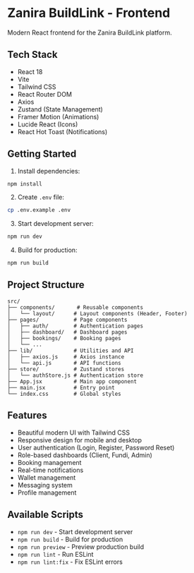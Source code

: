 # Zanira BuildLink - Frontend

Modern React frontend for the Zanira BuildLink platform.

## Tech Stack

- React 18
- Vite
- Tailwind CSS
- React Router DOM
- Axios
- Zustand (State Management)
- Framer Motion (Animations)
- Lucide React (Icons)
- React Hot Toast (Notifications)

## Getting Started

1. Install dependencies:
```bash
npm install
```

2. Create `.env` file:
```bash
cp .env.example .env
```

3. Start development server:
```bash
npm run dev
```

4. Build for production:
```bash
npm run build
```

## Project Structure

```
src/
├── components/       # Reusable components
│   └── layout/      # Layout components (Header, Footer)
├── pages/           # Page components
│   ├── auth/        # Authentication pages
│   ├── dashboard/   # Dashboard pages
│   ├── bookings/    # Booking pages
│   └── ...
├── lib/             # Utilities and API
│   ├── axios.js     # Axios instance
│   └── api.js       # API functions
├── store/           # Zustand stores
│   └── authStore.js # Authentication store
├── App.jsx          # Main app component
├── main.jsx         # Entry point
└── index.css        # Global styles
```

## Features

- Beautiful modern UI with Tailwind CSS
- Responsive design for mobile and desktop
- User authentication (Login, Register, Password Reset)
- Role-based dashboards (Client, Fundi, Admin)
- Booking management
- Real-time notifications
- Wallet management
- Messaging system
- Profile management

## Available Scripts

- `npm run dev` - Start development server
- `npm run build` - Build for production
- `npm run preview` - Preview production build
- `npm run lint` - Run ESLint
- `npm run lint:fix` - Fix ESLint errors
